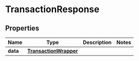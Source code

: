 
# TransactionResponse

## Properties
Name | Type | Description | Notes
------------ | ------------- | ------------- | -------------
**data** | [**TransactionWrapper**](TransactionWrapper.md) |  | 




